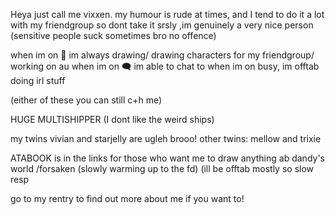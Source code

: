 Heya just call me vixxen. my humour is rude at times, and I tend to do it a lot with my friendgroup so dont take it srsly ,im genuinely a very nice person (sensitive people suck sometimes bro no offence)

when im on 🌙 im  always drawing/ drawing characters for my friendgroup/ working on au
when im on 🗨️ im able to chat to
when im on busy, im offtab doing irl stuff

(either of these you can still c+h me)

HUGE MULTISHIPPER (I dont like the weird ships) 

my twins vivian and starjelly are ugleh brooo!
other twins: mellow and trixie 

 
ATABOOK is in the links for those who want me to draw anything ab dandy's world /forsaken (slowly warming up to the fd)  (ill be offtab mostly so slow resp


go to my rentry to find out more about me  if you want to!
